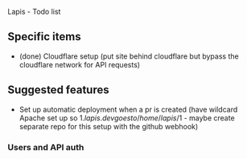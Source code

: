 Lapis - Todo list

## Specific items

*  (done) Cloudflare setup (put site behind cloudflare but bypass the cloudflare network for API requests)

## Suggested features

* Set up automatic deployment when a pr is created (have wildcard Apache set up so $1.lapis.dev goes to /home/lapis/$1 - maybe create separate repo for this setup with the github webhook)


### Users and API auth